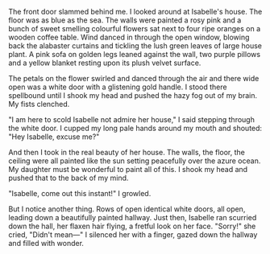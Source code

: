 The front door slammed behind me. I looked around at Isabelle's house. The floor was as blue as the sea. The walls were painted a rosy pink and a bunch of sweet smelling colourful flowers sat next to four ripe oranges on a wooden coffee table. Wind danced in through the open window, blowing back the alabaster curtains and tickling the lush green leaves of large house plant. A pink sofa on golden legs leaned against the wall, two purple pillows and a yellow blanket resting upon its plush velvet surface.

The petals on the flower swirled and danced through the air and there wide open was a white door with a glistening gold handle. I stood there spellbound until I shook my head and pushed the hazy fog out of my brain. My fists clenched.

"I am here to scold Isabelle not admire her house," I said stepping through the white door. I cupped my long pale hands around my mouth and shouted: "Hey Isabelle, excuse me?"

And then I took in the real beauty of her house. The walls, the floor, the ceiling were all painted like the sun setting peacefully over the azure ocean. My daughter must be wonderful to paint all of this. I shook my head and pushed that to the back of my mind.

"Isabelle, come out this instant!" I growled.

But I notice another thing. Rows of open identical white doors, all open, leading down a beautifully painted hallway. Just then, Isabelle ran scurried down the hall, her flaxen hair flying, a fretful look on her face. "Sorry!" she cried, "Didn't mean—" I silenced her with a finger, gazed down the hallway and filled with wonder.
